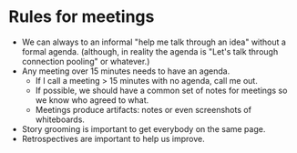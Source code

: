 # Rules for meetings

* We can always to an informal "help me talk through an idea" without a formal agenda.  (although, in reality the agenda is "Let's talk through connection pooling" or whatever.)
* Any meeting over 15 minutes needs to have an agenda.  
  * If I call a meeting > 15 minutes with no agenda, call me out.
  * If possible, we should have a common set of notes for meetings so we know who agreed to what.
  * Meetings produce artifacts: notes or even screenshots of whiteboards.
* Story grooming is important to get everybody on the same page.
* Retrospectives are important to help us improve.
